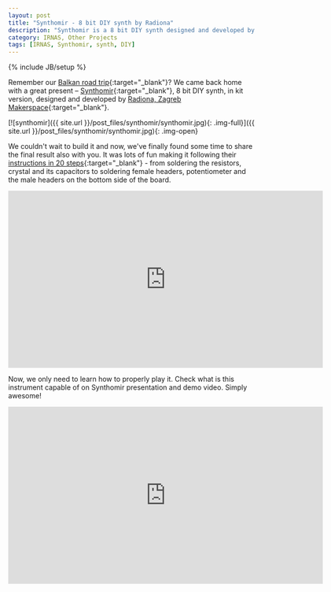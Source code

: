 ```yaml
---
layout: post
title: "Synthomir - 8 bit DIY synth by Radiona"
description: "Synthomir is a 8 bit DIY synth designed and developed by Radiona, Zagreb Makerspace. Last month we visited them and received their Synthomir in kit version as a gift."
category: IRNAS, Other Projects
tags: [IRNAS, Synthomir, synth, DIY]
---
```

{% include JB/setup %}

Remember our [Balkan road trip](http://irnas.eu/irnas,%20koruza,%20goodenoughcnc/2016/04/13/on-a-trip-zagreb-beograd-osijek){:target="_blank"}? We came back home with a great present – [Synthomir](http://radiona.org/synthomir/){:target="_blank"}, 8 bit DIY synth, in kit version, designed and developed by [Radiona, Zagreb Makerspace](http://radiona.org/){:target="_blank"}.

[![synthomir]({{ site.url }}/post_files/synthomir/synthomir.jpg){: .img-full}]({{ site.url }}/post_files/synthomir/synthomir.jpg){: .img-open}

We couldn't wait to build it and now, we've finally found some time to share the final result also with you. It was lots of fun making it following their [instructions in 20 steps](http://radiona.org/synthomir/content.html){:target="_blank"} - from soldering the resistors, crystal and its capacitors to soldering female headers, potentiometer and the male headers on the bottom side of the board.

<iframe width="640" height="360" src="https://www.youtube.com/embed/5dbdIF865lg?rel=0&amp;controls=0" frameborder="0" allowfullscreen></iframe>

Now, we only need to learn how to properly play it. Check what is this instrument capable of on Synthomir presentation and demo video. Simply awesome!

<iframe width="640" height="360" src="https://www.youtube.com/embed/uvvPPmoRUTk?rel=0&amp;controls=0" frameborder="0" allowfullscreen></iframe>



